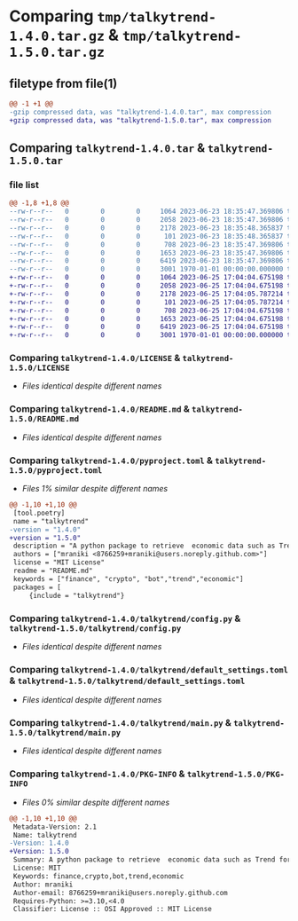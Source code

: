 # Comparing `tmp/talkytrend-1.4.0.tar.gz` & `tmp/talkytrend-1.5.0.tar.gz`

## filetype from file(1)

```diff
@@ -1 +1 @@
-gzip compressed data, was "talkytrend-1.4.0.tar", max compression
+gzip compressed data, was "talkytrend-1.5.0.tar", max compression
```

## Comparing `talkytrend-1.4.0.tar` & `talkytrend-1.5.0.tar`

### file list

```diff
@@ -1,8 +1,8 @@
--rw-r--r--   0        0        0     1064 2023-06-23 18:35:47.369806 talkytrend-1.4.0/LICENSE
--rw-r--r--   0        0        0     2058 2023-06-23 18:35:47.369806 talkytrend-1.4.0/README.md
--rw-r--r--   0        0        0     2178 2023-06-23 18:35:48.365837 talkytrend-1.4.0/pyproject.toml
--rw-r--r--   0        0        0      101 2023-06-23 18:35:48.365837 talkytrend-1.4.0/talkytrend/__init__.py
--rw-r--r--   0        0        0      708 2023-06-23 18:35:47.369806 talkytrend-1.4.0/talkytrend/config.py
--rw-r--r--   0        0        0     1653 2023-06-23 18:35:47.369806 talkytrend-1.4.0/talkytrend/default_settings.toml
--rw-r--r--   0        0        0     6419 2023-06-23 18:35:47.369806 talkytrend-1.4.0/talkytrend/main.py
--rw-r--r--   0        0        0     3001 1970-01-01 00:00:00.000000 talkytrend-1.4.0/PKG-INFO
+-rw-r--r--   0        0        0     1064 2023-06-25 17:04:04.675198 talkytrend-1.5.0/LICENSE
+-rw-r--r--   0        0        0     2058 2023-06-25 17:04:04.675198 talkytrend-1.5.0/README.md
+-rw-r--r--   0        0        0     2178 2023-06-25 17:04:05.787214 talkytrend-1.5.0/pyproject.toml
+-rw-r--r--   0        0        0      101 2023-06-25 17:04:05.787214 talkytrend-1.5.0/talkytrend/__init__.py
+-rw-r--r--   0        0        0      708 2023-06-25 17:04:04.675198 talkytrend-1.5.0/talkytrend/config.py
+-rw-r--r--   0        0        0     1653 2023-06-25 17:04:04.675198 talkytrend-1.5.0/talkytrend/default_settings.toml
+-rw-r--r--   0        0        0     6419 2023-06-25 17:04:04.675198 talkytrend-1.5.0/talkytrend/main.py
+-rw-r--r--   0        0        0     3001 1970-01-01 00:00:00.000000 talkytrend-1.5.0/PKG-INFO
```

### Comparing `talkytrend-1.4.0/LICENSE` & `talkytrend-1.5.0/LICENSE`

 * *Files identical despite different names*

### Comparing `talkytrend-1.4.0/README.md` & `talkytrend-1.5.0/README.md`

 * *Files identical despite different names*

### Comparing `talkytrend-1.4.0/pyproject.toml` & `talkytrend-1.5.0/pyproject.toml`

 * *Files 1% similar despite different names*

```diff
@@ -1,10 +1,10 @@
 [tool.poetry]
 name = "talkytrend"
-version = "1.4.0"
+version = "1.5.0"
 description = "A python package to retrieve  economic data such as Trend for any financial symbol."
 authors = ["mraniki <8766259+mraniki@users.noreply.github.com>"]
 license = "MIT License"
 readme = "README.md"
 keywords = ["finance", "crypto", "bot","trend","economic"]
 packages = [
     {include = "talkytrend"}
```

### Comparing `talkytrend-1.4.0/talkytrend/config.py` & `talkytrend-1.5.0/talkytrend/config.py`

 * *Files identical despite different names*

### Comparing `talkytrend-1.4.0/talkytrend/default_settings.toml` & `talkytrend-1.5.0/talkytrend/default_settings.toml`

 * *Files identical despite different names*

### Comparing `talkytrend-1.4.0/talkytrend/main.py` & `talkytrend-1.5.0/talkytrend/main.py`

 * *Files identical despite different names*

### Comparing `talkytrend-1.4.0/PKG-INFO` & `talkytrend-1.5.0/PKG-INFO`

 * *Files 0% similar despite different names*

```diff
@@ -1,10 +1,10 @@
 Metadata-Version: 2.1
 Name: talkytrend
-Version: 1.4.0
+Version: 1.5.0
 Summary: A python package to retrieve  economic data such as Trend for any financial symbol.
 License: MIT
 Keywords: finance,crypto,bot,trend,economic
 Author: mraniki
 Author-email: 8766259+mraniki@users.noreply.github.com
 Requires-Python: >=3.10,<4.0
 Classifier: License :: OSI Approved :: MIT License
```

